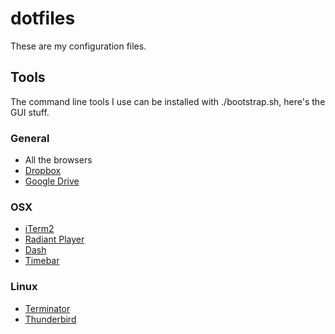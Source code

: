 dotfiles
========

These are my configuration files.

## Tools

The command line tools I use can be installed with ./bootstrap.sh, here's the GUI stuff.

### General

- All the browsers
- [Dropbox](https://www.dropbox.com)
- [Google Drive](https://drive.google.com/)

### OSX

- [iTerm2](http://iterm2.com/)
- [Radiant Player](https://kbhomes.github.io/radiant-player-mac/)
- [Dash](http://kapeli.com/dash)
- [Timebar](http://whimsicalifornia.com/timebar/)

### Linux

- [Terminator](http://gnometerminator.blogspot.com.tr/p/introduction.html)
- [Thunderbird](https://www.mozilla.org/en-US/thunderbird/)
